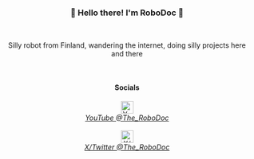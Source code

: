 <h3 align="center">
  🤖 Hello there! I'm RoboDoc 🤖
</h3>

<br>

<p align="center">
  Silly robot from Finland, wandering the internet, doing silly projects here and there
</p>

<br>


<h4 align="center">
  Socials
</h4>

<p align="center">
  <div align="center">
    <a href="https://www.youtube.com/@The_RoboDoc">
      <img alt="Youtube" src="https://github.com/TheRoboDoc/TheRoboDoc/assets/18618265/02a7056f-2d93-4cd4-87ea-6ed92d81c7dd" width="25" height=auto>
      <br>
      <i>
        YouTube
        @The_RoboDoc
      </i>
    </a>
  </div>
  <br>
  <div align="center">
    <a href="https://twitter.com/The_RoboDoc">
      <img alt="X/Twitter" src="https://github.com/TheRoboDoc/TheRoboDoc/assets/18618265/705d838d-6e4d-4529-8da9-3d91346b1364" width="25" height=auto>
      <br>
      <i>
        X/Twitter
        @The_RoboDoc
      </i>
    </a>
  </div>
</p>
<!--
**TheRoboDoc/TheRoboDoc** is a ✨ _special_ ✨ repository because its `README.md` (this file) appears on your GitHub profile.

Here are some ideas to get you started:

- 🔭 I’m currently working on ...
- 🌱 I’m currently learning ...
- 👯 I’m looking to collaborate on ...
- 🤔 I’m looking for help with ...
- 💬 Ask me about ...
- 📫 How to reach me: ...
- 😄 Pronouns: ...
- ⚡ Fun fact: ...
-->

